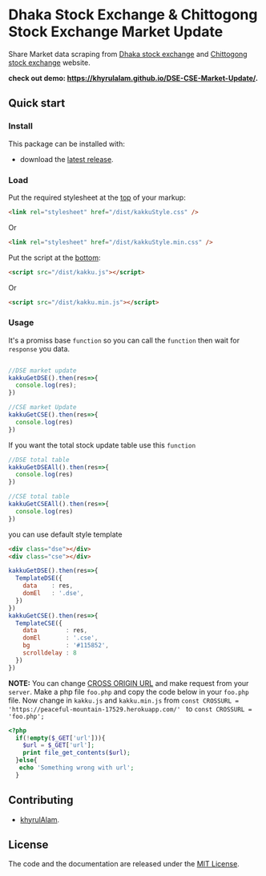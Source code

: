 # Dhaka Stock Exchange & Chittogong Stock Exchange Market Update

Share Market data scraping from [Dhaka stock exchange](https://www.dsebd.org/) and [Chittogong stock exchange](http://www.cse.com.bd/) website.

**check out demo: https://khyrulalam.github.io/DSE-CSE-Market-Update/.**


## Quick start

### Install

This package can be installed with:

- download the [latest release](https://github.com/khyrulAlam/DSE-CSE-Market-Update/archive/master.zip).

### Load

Put the required stylesheet at the [top](https://developer.yahoo.com/performance/rules.html#css_top) of your markup:

```html
<link rel="stylesheet" href="/dist/kakkuStyle.css" />
```
Or
```html
<link rel="stylesheet" href="/dist/kakkuStyle.min.css" />
```


Put the script at the [bottom](https://developer.yahoo.com/performance/rules.html#js_bottom):

```html
<script src="/dist/kakku.js"></script>
```
Or
```html
<script src="/dist/kakku.min.js"></script>
```

### Usage

It's a promiss base `function` so you can call the `function` then wait for `response` you data.

```js

//DSE market update
kakkuGetDSE().then(res=>{
  console.log(res);
})

//CSE market Update
kakkuGetCSE().then(res=>{
  console.log(res)
})

```


If you want the total stock update table use this `function`

```js
//DSE total table
kakkuGetDSEAll().then(res=>{
  console.log(res)
})

//CSE total table
kakkuGetCSEAll().then(res=>{
  console.log(res)
})
```

you can use default style template
```html
<div class="dse"></div>
<div class="cse"></div>
```
```js
kakkuGetDSE().then(res=>{
  TemplateDSE({
    data    : res,
    domEl   : '.dse',
  })
})
kakkuGetCSE().then(res=>{
  TemplateCSE({
    data        : res,
    domEl       : '.cse',
    bg          : '#115852',
    scrolldelay : 8
  })
})
```

**NOTE:** You can change [CROSS ORIGIN URL](https://developer.mozilla.org/en-US/docs/Web/HTTP/CORS) and make request from your `server`. Make a php file `foo.php` and copy the code below in your `foo.php` file. Now change in `kakku.js` and `kakku.min.js` from `const CROSSURL = 'https://peaceful-mountain-17529.herokuapp.com/' ` to `const CROSSURL = 'foo.php';`

```php
<?php 
  if(!empty($_GET['url'])){
    $url = $_GET['url'];    
    print file_get_contents($url);
  }else{
   echo 'Something wrong with url';
  }
```

## Contributing

- [khyrulAlam](https://github.com/khyrulAlam).


## License

The code and the documentation are released under the [MIT License](LICENSE).
